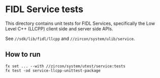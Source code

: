 # FIDL Service tests

This directory contains unit tests for FIDL Services, specifically the Low Level C++
(LLCPP) client side and server side APIs.

See `//sdk/lib/fidl/llcpp` and `//zircon/system/ulib/service`.

## How to run

```
fx set ... --with //zircon/system/utest/service:tests
fx test -od service-llcpp-unittest-package
```
